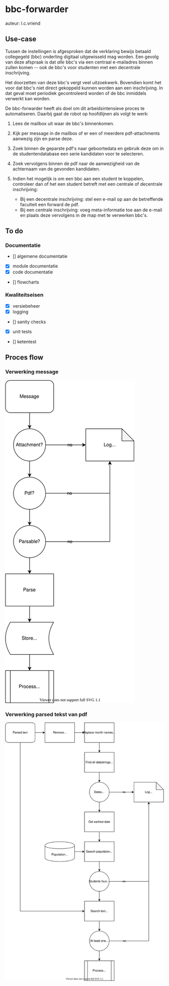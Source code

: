 # bbc-forwarder
auteur: l.c.vriend

## Use-case
Tussen de instellingen is afgesproken dat de verklaring bewijs betaald collegegeld (bbc) onderling digitaal uitgewisseld mag worden. Een gevolg van deze afspraak is dat *alle* bbc's via een centraal e-mailadres binnen zullen komen -- ook de bbc's voor studenten met een decentrale inschrijving.

Het doorzetten van deze bbc's vergt veel uitzoekwerk. Bovendien komt het voor dat bbc's niet direct gekoppeld kunnen worden aan een inschrijving. In dat geval moet periodiek gecontroleerd worden of de bbc inmiddels verwerkt kan worden.

De bbc-forwarder heeft als doel om dit arbeidsintensieve proces te automatiseren. Daarbij gaat de robot op hoofdlijnen als volgt te werk:

1. Lees de mailbox uit waar de bbc's binnenkomen.
2. Kijk per message in de mailbox of er een of meerdere pdf-attachments aanwezig zijn en parse deze.
3. Zoek binnen de geparste pdf's naar geboortedata en gebruik deze om in de studentendatabase een serie kandidaten voor te selecteren.
4. Zoek vervolgens binnen de pdf naar de aanwezigheid van de achternaam van de gevonden kandidaten.
5. Indien het mogelijk is om een bbc aan een student te koppelen, controleer dan of het een student betreft met een centrale of decentrale inschrijving:

    * Bij een decentrale inschrijving: stel een e-mail op aan de betreffende faculteit een forward de pdf.
    * Bij een centrale inschrijving: voeg meta-informatie toe aan de e-mail en plaats deze vervolgens in de map met te verwerken bbc's. 

## To do

### Documentatie
- []  algemene documentatie
- [x] module documentatie
- [x] code documentatie
- []  flowcharts

### Kwaliteitseisen
- [x] versiebeheer
- [x] logging
- []  sanity checks
- [x] unit tests
- []  ketentest

## Proces flow
### Verwerking message
![process_message](static/process_message.svg)

### Verwerking parsed tekst van pdf
![process_parsed_text](static/process_parsed_text.svg)
